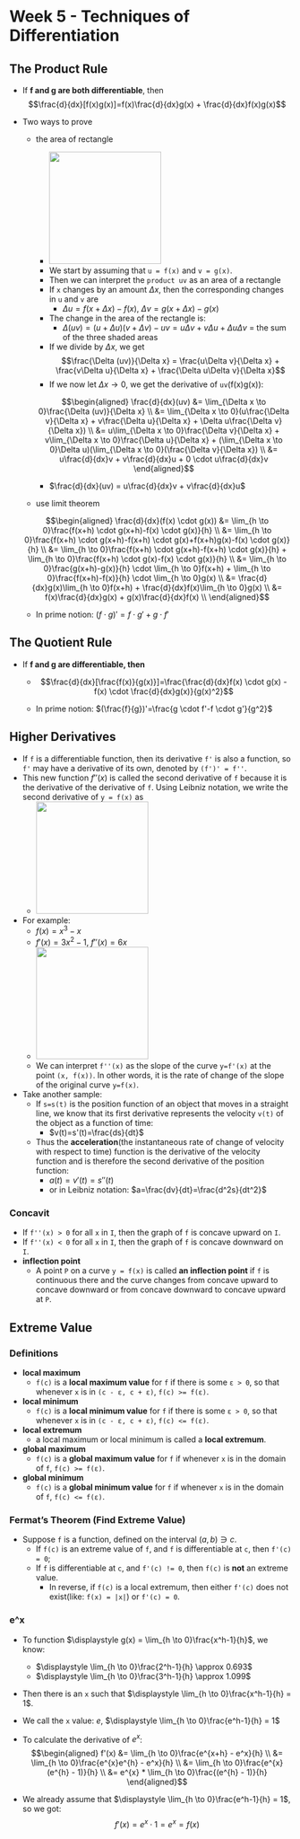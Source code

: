# Week 5 - Techniques of Differentiation

## The Product Rule

* If **f and g are both differentiable**, then $$\frac{d}{dx}[f(x)g(x)]=f(x)\frac{d}{dx}g(x) + \frac{d}{dx}f(x)g(x)$$
* Two ways to prove
    * the area of rectangle
        * <img src="https://i.imgur.com/jojNNGY.jpg" style="width:200px" />
        * We start by assuming that `u = f(x)` and `v = g(x)`.
        * Then we can interpret the `product uv` as an area of a rectangle
        * If `x` changes by an amount $\Delta x$, then the corresponding changes in `u` and `v` are
            * $\Delta u = f(x + \Delta x) - f(x)$, $\Delta v = g(x + \Delta x) - g(x)$
        * The change in the area of the rectangle is:
            * $\Delta (uv) = (u + \Delta u)(v + \Delta v) - uv = u\Delta v + v\Delta u + \Delta u\Delta v$ = the sum of the three shaded areas
        * If we divide by $\Delta x$, we get $$\frac{\Delta (uv)}{\Delta x} = \frac{u\Delta v}{\Delta x} + \frac{v\Delta u}{\Delta x} + \frac{\Delta u\Delta v}{\Delta x}$$
        * If we now let $\Delta x \to 0$, we get the derivative of `uv`(f(x)g(x)): 
        
        $$\begin{aligned}
        \frac{d}{dx}(uv) &= \lim_{\Delta x \to 0}\frac{\Delta (uv)}{\Delta x} \\ 
        &= \lim_{\Delta x \to 0}(u\frac{\Delta v}{\Delta x} + v\frac{\Delta u}{\Delta x} + \Delta u\frac{\Delta v}{\Delta x}) \\ 
        &= u\lim_{\Delta x \to 0}\frac{\Delta v}{\Delta x} + v\lim_{\Delta x \to 0}\frac{\Delta u}{\Delta x} + (\lim_{\Delta x \to 0}\Delta u)(\lim_{\Delta x \to 0}(\frac{\Delta v}{\Delta x}) \\ 
        &= u\frac{d}{dx}v + v\frac{d}{dx}u + 0 \cdot u\frac{d}{dx}v
        \end{aligned}$$
        
        * $\frac{d}{dx}(uv) = u\frac{d}{dx}v + v\frac{d}{dx}u$

    * use limit theorem 

    $$\begin{aligned}
    \frac{d}{dx}(f(x) \cdot g(x)) &= \lim_{h \to 0}\frac{f(x+h) \cdot g(x+h)-f(x) \cdot g(x)}{h} \\ 
    &= \lim_{h \to 0}\frac{f(x+h) \cdot g(x+h)-f(x+h) \cdot g(x)+f(x+h)g(x)-f(x) \cdot g(x)}{h} \\
    &= \lim_{h \to 0}\frac{f(x+h) \cdot g(x+h)-f(x+h) \cdot g(x)}{h} + \lim_{h \to 0}\frac{f(x+h) \cdot g(x)-f(x) \cdot g(x)}{h} \\
    &= \lim_{h \to 0}\frac{g(x+h)-g(x)}{h} \cdot \lim_{h \to 0}f(x+h) + \lim_{h \to 0}\frac{f(x+h)-f(x)}{h} \cdot \lim_{h \to 0}g(x) \\
    &= \frac{d}{dx}g(x)\lim_{h \to 0}f(x+h) + \frac{d}{dx}f(x)\lim_{h \to 0}g(x) \\
    &= f(x)\frac{d}{dx}g(x) + g(x)\frac{d}{dx}f(x) \\
    \end{aligned}$$

    * In prime notion: $(f \cdot g)'=f \cdot g'+g \cdot f'$

## The Quotient Rule 

* If **f and g are differentiable, then**

    * $$\frac{d}{dx}[\frac{f(x)}{g(x)}]=\frac{\frac{d}{dx}f(x) \cdot g(x) - f(x) \cdot \frac{d}{dx}g(x)}{g(x)^2}$$ 
    
    * In prime notion: $(\frac{f}{g})'=\frac{g \cdot f'-f \cdot g'}{g^2}$
 
## Higher Derivatives

* If `f` is a differentiable function, then its derivative `f'` is also a function, so `f'` may have a derivative of its own, denoted by `(f')' = f''`.
* This new function $f''(x)$ is called the second derivative of `f` because it is the derivative of the derivative of `f`. Using Leibniz notation, we write the second derivative of `y = f(x)` as
    * <img src="https://i.imgur.com/9FSiwDX.jpg" style="width:200px" />
* For example: 
    * $f(x) = x^3 - x$
    * $f'(x)=3x^2-1$, $f''(x)=6x$
    * <img src="https://i.imgur.com/5jwmfoX.jpg" style="width:200px" />
    * We can interpret `f''(x)` as the slope of the curve `y=f'(x)` at the point `(x, f(x))`. In other words, it is the rate of change of the slope of the original curve `y=f(x)`.
* Take another sample:
    * If `s=s(t)` is the position function of an object that moves in a straight line, we know that its first derivative represents the velocity `v(t)` of the object as a function of time:
        * $v(t)=s'(t)=\frac{ds}{dt}$
    * Thus the **acceleration**(the instantaneous rate of change of velocity with respect to time) function is the derivative of the velocity function and is therefore the second derivative of the position function:
        * $a(t)=v'(t)=s''(t)$
        * or in Leibniz notation: $a=\frac{dv}{dt}=\frac{d^2s}{dt^2}$

### Concavit
* If `f''(x) > 0` for all `x` in `I`, then the graph of `f` is concave upward on `I`.
* If `f''(x) < 0` for all `x` in `I`, then the graph of `f` is concave downward on `I`.
* **inflection point**
    * A point `P` on a curve `y = f(x)` is called **an inflection point** if `f` is continuous there and the curve changes from concave upward to concave downward or from concave downward to concave upward at `P`.

## Extreme Value

### Definitions

* **local maximum**
    * `f(c)` is a **local maximum value** for `f` if there is some `ε > 0`, so that whenever `x` is in `(c - ε, c + ε)`, `f(c) >= f(ε)`.
* **local minimum**
    * `f(c)` is a **local minimum value** for `f` if there is some `ε > 0`, so that whenever `x` is in `(c - ε, c + ε)`, `f(c) <= f(ε)`.
* **local extremum**
    * a local maximum or local minimum is called a **local extremum**.
* **global maximum**
    * `f(c)` is a **global maximum value** for `f` if whenever `x` is in the domain of `f`, `f(c) >= f(ε)`.
* **global minimum**
    * `f(c)` is a **global minimum value** for `f` if whenever `x` is in the domain of `f`, `f(c) <= f(ε)`.

### Fermat’s Theorem (Find Extreme Value)

* Suppose `f` is a function, defined on the interval $(a, b) \ni c$. 
    * If `f(c)` is an extreme value of `f`, and `f` is differentiable at `c`, then `f'(c) = 0`;
    * If `f` is differentiable at `c`, and `f'(c) != 0`, then `f(c)` is **not** an extreme value.
        * In reverse, if `f(c)` is a local extremum, then either `f'(c)` does not exist(like: `f(x) = |x|`) or `f'(c) = 0`.


### e^x

* To function $\displaystyle g(x) = \lim_{h \to 0}\frac{x^h-1}{h}$, we know:
    * $\displaystyle \lim_{h \to 0}\frac{2^h-1}{h} \approx 0.693$
    * $\displaystyle \lim_{h \to 0}\frac{3^h-1}{h} \approx 1.099$
* Then there is an `x` such that $\displaystyle \lim_{h \to 0}\frac{x^h-1}{h} = 1$.
* We call the `x` value: $e$, $\displaystyle \lim_{h \to 0}\frac{e^h-1}{h} = 1$
* To calculate the derivative of $e^x$: $$\begin{aligned}
    f'(x) &= \lim_{h \to 0}\frac{e^{x+h} - e^x}{h} \\
          &= \lim_{h \to 0}\frac{e^{x}e^{h} - e^x}{h} \\
          &= \lim_{h \to 0}\frac{e^{x}(e^{h} - 1)}{h} \\
          &= e^{x} * \lim_{h \to 0}\frac{(e^{h} - 1)}{h} 
    \end{aligned}$$

* We already assume that $\displaystyle \lim_{h \to 0}\frac{e^h-1}{h} = 1$, so we got: $$f'(x) = e^{x} \cdot 1 = e^{x} = f(x)$$


